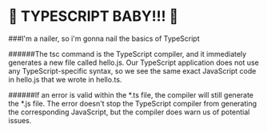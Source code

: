 :notebook: TYPESCRIPT BABY!!! :notebook:
=======================

###I'm a nailer, so i'm gonna nail the basics of TypeScript


######The tsc command is the TypeScript compiler, and it immediately generates a new file called hello.js. Our TypeScript application does not use any TypeScript-specific syntax, so we see the same exact JavaScript code in hello.js that we wrote in hello.ts.

######If an error is valid within the *.ts file, the compiler will still generate the *.js file. The error doesn't stop the TypeScript compiler from generating the corresponding JavaScript, but the compiler does warn us of potential issues.
